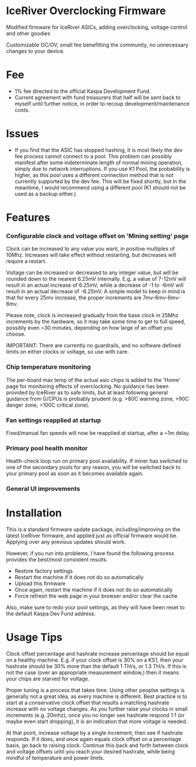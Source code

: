 # IceRiver Overclocking Firmware
Modified firmware for IceRiver ASICs, adding overclocking, voltage control and other goodies

Customizable OC/OV, small fee benefitting the community, no unnecessary changes to your device.

# Fee
* 1% fee directed to the official Kaspa Development Fund.
* Current agreement with fund treasurers that half will be sent back to myself until further notice, in order to recoup development/maintenance costs.

# Issues
* If you find that the ASIC has stopped hashing, it is most likely the dev fee process cannot connect to a pool.  This problem can possibly manifest after some indeterminate length of normal mining operation, simply due to network interruptions.  If you use K1 Pool, the probability is higher, as this pool uses a different connection method that is not currently supported by the dev fee.  This will be fixed shortly, but in the meantime, I would recommend using a different pool (K1 should not be used as a backup either.)

# Features
### Configurable clock and voltage offset on 'Mining setting' page
Clock can be increased to any value you want, in positive multiples of 10Mhz.  Increases will take effect without restarting, but decreases will require a restart.

Voltage can be increased or decreased to any integer value, but will be rounded down to the nearest 6.25mV internally.  E.g. a value of 7-12mV will result in an actual increase of 6.25mV, while a decrease of -1 to -6mV will result in an actual decrease of -6.25mV.  A simple model to keep in mind is that for every 25mv increase, the proper increments are 7mv-6mv-6mv-6mv.

Please note, clock is increased gradually from the base clock in 25Mhz increments by the hardware, so it may take some time to get to full speed, possibly even ~30 minutes, depending on how large of an offset you choose.

IMPORTANT: There are currently no guardrails, and no software defined limits on either clocks or voltage, so use with care.

### Chip temperature monitoring
The per-board max temp of the actual asic chips is added to the 'Home' page for monitoring effects of overclocking.  No guidance has been provided by IceRiver as to safe limits, but at least following general guidance from G/CPUs is probably prudent (e.g. >80C warning zone, >90C danger zone, >100C critical zone).

### Fan settings reapplied at startup
Fixed/manual fan speeds will now be reapplied at startup, after a ~1m delay.

### Primary pool health monitor
Health-check loop run on primary pool availability.  If miner has switched to one of the secondary pools for any reason, you will be switched back to your primary pool as soon as it becomes available again.

### General UI improvements

# Installation
This is a standard firmware update package, including/improving on the latest IceRiver firmware, and applied just as official firmware would be.  Applying over any previous updates should work.

However, if you run into problems, I have found the following process provides the best/most consistent results.
* Restore factory settings
* Restart the machine if it does not do so automatically
* Upload this firmware
* Once again, restart the machine if it does not do so automatically
* Force refresh the web page in your browser and/or clear the cache

Also, make sure to redo your pool settings, as they will have been reset to the default Kaspa Dev Fund address.

# Usage Tips
Clock offset percentage and hashrate increase percentage should be equal on a healthy machine.  E.g. if your clock offset is 30% on a KS1, then your hashrate should be 30% more than the default 1 TH/s, or 1.3 TH/s.  If this is not the case (over an appropriate measurement window,) then it means your chips are starved for voltage.

Proper tuning is a process that takes time.  Using other peoplse settings is generally not a great idea, as every machine is different.  Best practice is to start at a conservative clock offset that results a matching hashrate increase with no voltage changes.  As you further raise your clocks in small increments (e.g. 20mhz), once you no longer see hashrate respond 1:1 (or maybe even start dropping), it is an indication that more voltage is needed.  

At that point, increase voltage by a single increment, then see if hashrate responds.  If it does, and once again equals clock offset on a percentage basis, go back to raising clock.  Continue this back and forth between clock and voltage offsets until you reach your desired hashrate, while being mindful of temperature and power limits.
